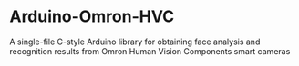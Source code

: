 # Arduino-Omron-HVC
A single-file C-style Arduino library for obtaining face analysis and recognition results from Omron Human Vision Components smart cameras

